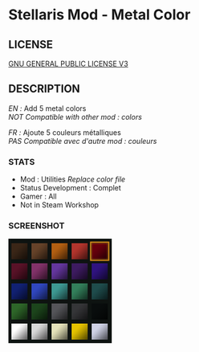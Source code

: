 # Stellaris Mod - Metal Color

## LICENSE

[GNU GENERAL PUBLIC LICENSE V3](LICENSE)

## DESCRIPTION

_EN :_ Add 5 metal colors
<br>_NOT Compatible with other mod : colors_

_FR :_ Ajoute 5 couleurs métalliques
<br>_PAS Compatible avec d'autre mod : couleurs_

### STATS

* Mod : Utilities <i>Replace color file</i>
* Status Development : Complet
* Gamer : All
* Not in Steam Workshop

### SCREENSHOT

![Screenshot](metal_color/metal_color.png)